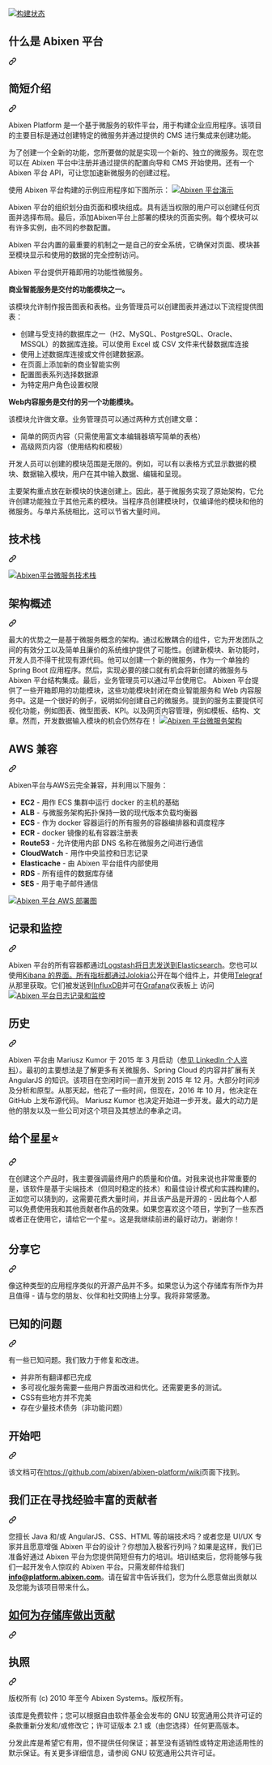 <div class="Box-sc-g0xbh4-0 bJMeLZ js-snippet-clipboard-copy-unpositioned" data-hpc="true"><article class="markdown-body entry-content container-lg" itemprop="text"><p dir="auto"><a href="https://travis-ci.com/abixen/abixen-platform" rel="nofollow"><img src="https://camo.githubusercontent.com/e59fe1a70aed3424b2e1a266dd1fcb11318e888b8fb9272e37f3148d669f3ce8/68747470733a2f2f7472617669732d63692e636f6d2f61626978656e2f61626978656e2d706c6174666f726d2e7376673f6272616e63683d6d6173746572" alt="构建状态" data-canonical-src="https://travis-ci.com/abixen/abixen-platform.svg?branch=master" style="max-width: 100%;"></a></p>
<div class="markdown-heading" dir="auto"><h1 tabindex="-1" class="heading-element" dir="auto"><font style="vertical-align: inherit;"><font style="vertical-align: inherit;">什么是 Abixen 平台</font></font></h1><a id="user-content-what-is-abixen-platform" class="anchor" aria-label="永久链接：Abixen 平台是什么" href="#what-is-abixen-platform"><svg class="octicon octicon-link" viewBox="0 0 16 16" version="1.1" width="16" height="16" aria-hidden="true"><path d="m7.775 3.275 1.25-1.25a3.5 3.5 0 1 1 4.95 4.95l-2.5 2.5a3.5 3.5 0 0 1-4.95 0 .751.751 0 0 1 .018-1.042.751.751 0 0 1 1.042-.018 1.998 1.998 0 0 0 2.83 0l2.5-2.5a2.002 2.002 0 0 0-2.83-2.83l-1.25 1.25a.751.751 0 0 1-1.042-.018.751.751 0 0 1-.018-1.042Zm-4.69 9.64a1.998 1.998 0 0 0 2.83 0l1.25-1.25a.751.751 0 0 1 1.042.018.751.751 0 0 1 .018 1.042l-1.25 1.25a3.5 3.5 0 1 1-4.95-4.95l2.5-2.5a3.5 3.5 0 0 1 4.95 0 .751.751 0 0 1-.018 1.042.751.751 0 0 1-1.042.018 1.998 1.998 0 0 0-2.83 0l-2.5 2.5a1.998 1.998 0 0 0 0 2.83Z"></path></svg></a></div>
<div class="markdown-heading" dir="auto"><h2 tabindex="-1" class="heading-element" dir="auto"><font style="vertical-align: inherit;"><font style="vertical-align: inherit;">简短介绍</font></font></h2><a id="user-content-short-introduce" class="anchor" aria-label="永久链接：简短介绍" href="#short-introduce"><svg class="octicon octicon-link" viewBox="0 0 16 16" version="1.1" width="16" height="16" aria-hidden="true"><path d="m7.775 3.275 1.25-1.25a3.5 3.5 0 1 1 4.95 4.95l-2.5 2.5a3.5 3.5 0 0 1-4.95 0 .751.751 0 0 1 .018-1.042.751.751 0 0 1 1.042-.018 1.998 1.998 0 0 0 2.83 0l2.5-2.5a2.002 2.002 0 0 0-2.83-2.83l-1.25 1.25a.751.751 0 0 1-1.042-.018.751.751 0 0 1-.018-1.042Zm-4.69 9.64a1.998 1.998 0 0 0 2.83 0l1.25-1.25a.751.751 0 0 1 1.042.018.751.751 0 0 1 .018 1.042l-1.25 1.25a3.5 3.5 0 1 1-4.95-4.95l2.5-2.5a3.5 3.5 0 0 1 4.95 0 .751.751 0 0 1-.018 1.042.751.751 0 0 1-1.042.018 1.998 1.998 0 0 0-2.83 0l-2.5 2.5a1.998 1.998 0 0 0 0 2.83Z"></path></svg></a></div>
<p dir="auto"><font style="vertical-align: inherit;"><font style="vertical-align: inherit;">Abixen Platform 是一个基于微服务的软件平台，用于构建企业应用程序。该项目的主要目标是通过创建特定的微服务并通过提供的 CMS 进行集成来创建功能。</font></font></p>
<p dir="auto"><font style="vertical-align: inherit;"><font style="vertical-align: inherit;">为了创建一个全新的功能，您所要做的就是实现一个新的、独立的微服务。现在您可以在 Abixen 平台中注册并通过提供的配置向导和 CMS 开始使用。还有一个 Abixen 平台 API，可让您加速新微服务的创建过程。</font></font></p>
<p dir="auto"><font style="vertical-align: inherit;"><font style="vertical-align: inherit;">使用 Abixen 平台构建的示例应用程序如下图所示：
</font></font><a target="_blank" rel="noopener noreferrer" href="/abixen/abixen-platform/blob/master/documentation-image/abixen-platform-demo.png"><img src="/abixen/abixen-platform/raw/master/documentation-image/abixen-platform-demo.png" alt="Abixen 平台演示" title="Abixen 平台演示" style="max-width: 100%;"></a></p>
<p dir="auto"><font style="vertical-align: inherit;"><font style="vertical-align: inherit;">Abixen 平台的组织划分由页面和模块组成。具有适当权限的用户可以创建任何页面并选择布局。最后，添加Abixen平台上部署的模块的页面实例。每个模块可以有许多实例，由不同的参数配置。</font></font></p>
<p dir="auto"><font style="vertical-align: inherit;"><font style="vertical-align: inherit;">Abixen 平台内置的最重要的机制之一是自己的安全系统，它确保对页面、模块甚至模块显示和使用的数据的完全控制访问。</font></font></p>
<p dir="auto"><font style="vertical-align: inherit;"><font style="vertical-align: inherit;">Abixen 平台提供开箱即用的功能性微服务。</font></font></p>
<p dir="auto"><strong><font style="vertical-align: inherit;"><font style="vertical-align: inherit;">商业智能服务是交付的功能模块之一。</font></font></strong></p>
<p dir="auto"><font style="vertical-align: inherit;"><font style="vertical-align: inherit;">该模块允许制作报告图表和表格。业务管理员可以创建图表并通过以下流程提供图表：</font></font></p>
<ul dir="auto">
<li><font style="vertical-align: inherit;"><font style="vertical-align: inherit;">创建与受支持的数据库之一（H2、MySQL、PostgreSQL、Oracle、MSSQL）的数据库连接。可以使用 Excel 或 CSV 文件来代替数据库连接</font></font></li>
<li><font style="vertical-align: inherit;"><font style="vertical-align: inherit;">使用上述数据库连接或文件创建数据源。</font></font></li>
<li><font style="vertical-align: inherit;"><font style="vertical-align: inherit;">在页面上添加新的商业智能实例</font></font></li>
<li><font style="vertical-align: inherit;"><font style="vertical-align: inherit;">配置图表系列选择数据源</font></font></li>
<li><font style="vertical-align: inherit;"><font style="vertical-align: inherit;">为特定用户角色设置权限</font></font></li>
</ul>
<p dir="auto"><strong><font style="vertical-align: inherit;"><font style="vertical-align: inherit;">Web内容服务是交付的另一个功能模块。</font></font></strong></p>
<p dir="auto"><font style="vertical-align: inherit;"><font style="vertical-align: inherit;">该模块允许做文章。业务管理员可以通过两种方式创建文章：</font></font></p>
<ul dir="auto">
<li><font style="vertical-align: inherit;"><font style="vertical-align: inherit;">简单的网页内容（只需使用富文本编辑器填写简单的表格）</font></font></li>
<li><font style="vertical-align: inherit;"><font style="vertical-align: inherit;">高级网页内容（使用结构和模板）</font></font></li>
</ul>
<p dir="auto"><font style="vertical-align: inherit;"><font style="vertical-align: inherit;">开发人员可以创建的模块范围是无限的。例如，可以有以表格方式显示数据的模块、数据输入模块，用户在其中输入数据、编辑和呈现。</font></font></p>
<p dir="auto"><font style="vertical-align: inherit;"><font style="vertical-align: inherit;">主要架构重点放在新模块的快速创建上。因此，基于微服务实现了原始架构，它允许创建功能独立于其他元素的模块。当程序员创建模块时，仅编译他的模块和他的微服务。与单片系统相比，这可以节省大量时间。</font></font></p>
<div class="markdown-heading" dir="auto"><h2 tabindex="-1" class="heading-element" dir="auto"><font style="vertical-align: inherit;"><font style="vertical-align: inherit;">技术栈</font></font></h2><a id="user-content-technology-stack" class="anchor" aria-label="永久链接：技术栈" href="#technology-stack"><svg class="octicon octicon-link" viewBox="0 0 16 16" version="1.1" width="16" height="16" aria-hidden="true"><path d="m7.775 3.275 1.25-1.25a3.5 3.5 0 1 1 4.95 4.95l-2.5 2.5a3.5 3.5 0 0 1-4.95 0 .751.751 0 0 1 .018-1.042.751.751 0 0 1 1.042-.018 1.998 1.998 0 0 0 2.83 0l2.5-2.5a2.002 2.002 0 0 0-2.83-2.83l-1.25 1.25a.751.751 0 0 1-1.042-.018.751.751 0 0 1-.018-1.042Zm-4.69 9.64a1.998 1.998 0 0 0 2.83 0l1.25-1.25a.751.751 0 0 1 1.042.018.751.751 0 0 1 .018 1.042l-1.25 1.25a3.5 3.5 0 1 1-4.95-4.95l2.5-2.5a3.5 3.5 0 0 1 4.95 0 .751.751 0 0 1-.018 1.042.751.751 0 0 1-1.042.018 1.998 1.998 0 0 0-2.83 0l-2.5 2.5a1.998 1.998 0 0 0 0 2.83Z"></path></svg></a></div>
<p dir="auto"><a target="_blank" rel="noopener noreferrer" href="/abixen/abixen-platform/blob/master/documentation-image/abixen-platform-microservices-technology-stack.png"><img src="/abixen/abixen-platform/raw/master/documentation-image/abixen-platform-microservices-technology-stack.png" alt="Abixen平台微服务技术栈" title="Abixen平台微服务技术栈" style="max-width: 100%;"></a></p>
<div class="markdown-heading" dir="auto"><h2 tabindex="-1" class="heading-element" dir="auto"><font style="vertical-align: inherit;"><font style="vertical-align: inherit;">架构概述</font></font></h2><a id="user-content-architecture-overview" class="anchor" aria-label="永久链接：架构概述" href="#architecture-overview"><svg class="octicon octicon-link" viewBox="0 0 16 16" version="1.1" width="16" height="16" aria-hidden="true"><path d="m7.775 3.275 1.25-1.25a3.5 3.5 0 1 1 4.95 4.95l-2.5 2.5a3.5 3.5 0 0 1-4.95 0 .751.751 0 0 1 .018-1.042.751.751 0 0 1 1.042-.018 1.998 1.998 0 0 0 2.83 0l2.5-2.5a2.002 2.002 0 0 0-2.83-2.83l-1.25 1.25a.751.751 0 0 1-1.042-.018.751.751 0 0 1-.018-1.042Zm-4.69 9.64a1.998 1.998 0 0 0 2.83 0l1.25-1.25a.751.751 0 0 1 1.042.018.751.751 0 0 1 .018 1.042l-1.25 1.25a3.5 3.5 0 1 1-4.95-4.95l2.5-2.5a3.5 3.5 0 0 1 4.95 0 .751.751 0 0 1-.018 1.042.751.751 0 0 1-1.042.018 1.998 1.998 0 0 0-2.83 0l-2.5 2.5a1.998 1.998 0 0 0 0 2.83Z"></path></svg></a></div>
<p dir="auto"><font style="vertical-align: inherit;"><font style="vertical-align: inherit;">最大的优势之一是基于微服务概念的架构。通过松散耦合的组件，它为开发团队之间的有效分工以及简单且廉价的系统维护提供了可能性。创建新模块、新功能时，开发人员不得干扰现有源代码。他可以创建一个新的微服务，作为一个单独的 Spring Boot 应用程序。然后，实现必要的接口就有机会将新创建的微服务与 Abixen 平台结构集成。最后，业务管理员可以通过平台使用它。 Abixen 平台提供了一些开箱即用的功能模块，这些功能模块封闭在商业智能服务和 Web 内容服务中。这是一个很好的例子，说明如何创建自己的微服务。提到的服务主要提供可视化功能，例如图表、微型图表、KPI。以及网页内容管理，例如模板、结构、文章。然而，开发数据输入模块的机会仍然存在！
</font></font><a target="_blank" rel="noopener noreferrer" href="/abixen/abixen-platform/blob/master/documentation-image/abixen-platform-microservices-architecture.png"><img src="/abixen/abixen-platform/raw/master/documentation-image/abixen-platform-microservices-architecture.png" alt="Abixen 平台微服务架构" title="Abixen 平台微服务架构" style="max-width: 100%;"></a></p>
<div class="markdown-heading" dir="auto"><h2 tabindex="-1" class="heading-element" dir="auto"><font style="vertical-align: inherit;"><font style="vertical-align: inherit;">AWS 兼容</font></font></h2><a id="user-content-aws-compatible" class="anchor" aria-label="永久链接：AWS 兼容" href="#aws-compatible"><svg class="octicon octicon-link" viewBox="0 0 16 16" version="1.1" width="16" height="16" aria-hidden="true"><path d="m7.775 3.275 1.25-1.25a3.5 3.5 0 1 1 4.95 4.95l-2.5 2.5a3.5 3.5 0 0 1-4.95 0 .751.751 0 0 1 .018-1.042.751.751 0 0 1 1.042-.018 1.998 1.998 0 0 0 2.83 0l2.5-2.5a2.002 2.002 0 0 0-2.83-2.83l-1.25 1.25a.751.751 0 0 1-1.042-.018.751.751 0 0 1-.018-1.042Zm-4.69 9.64a1.998 1.998 0 0 0 2.83 0l1.25-1.25a.751.751 0 0 1 1.042.018.751.751 0 0 1 .018 1.042l-1.25 1.25a3.5 3.5 0 1 1-4.95-4.95l2.5-2.5a3.5 3.5 0 0 1 4.95 0 .751.751 0 0 1-.018 1.042.751.751 0 0 1-1.042.018 1.998 1.998 0 0 0-2.83 0l-2.5 2.5a1.998 1.998 0 0 0 0 2.83Z"></path></svg></a></div>
<p dir="auto"><font style="vertical-align: inherit;"><font style="vertical-align: inherit;">Abixen平台与AWS云完全兼容，并利用以下服务：</font></font></p>
<ul dir="auto">
<li><strong><font style="vertical-align: inherit;"><font style="vertical-align: inherit;">EC2</font></font></strong><font style="vertical-align: inherit;"><font style="vertical-align: inherit;"> - 用作 ECS 集群中运行 docker 的主机的基础</font></font></li>
<li><strong><font style="vertical-align: inherit;"><font style="vertical-align: inherit;">ALB</font></font></strong><font style="vertical-align: inherit;"><font style="vertical-align: inherit;"> - 与微服务架构拓扑保持一致的现代版本负载均衡器</font></font></li>
<li><strong><font style="vertical-align: inherit;"><font style="vertical-align: inherit;">ECS</font></font></strong><font style="vertical-align: inherit;"><font style="vertical-align: inherit;"> - 作为 docker 容器运行的所有服务的容器编排器和调度程序</font></font></li>
<li><strong><font style="vertical-align: inherit;"><font style="vertical-align: inherit;">ECR</font></font></strong><font style="vertical-align: inherit;"><font style="vertical-align: inherit;"> - docker 镜像的私有容器注册表</font></font></li>
<li><strong><font style="vertical-align: inherit;"><font style="vertical-align: inherit;">Route53</font></font></strong><font style="vertical-align: inherit;"><font style="vertical-align: inherit;"> - 允许使用内部 DNS 名称在微服务之间进行通信</font></font></li>
<li><strong><font style="vertical-align: inherit;"><font style="vertical-align: inherit;">CloudWatch</font></font></strong><font style="vertical-align: inherit;"><font style="vertical-align: inherit;"> - 用作中央监控和日志记录</font></font></li>
<li><strong><font style="vertical-align: inherit;"><font style="vertical-align: inherit;">Elasticache</font></font></strong><font style="vertical-align: inherit;"><font style="vertical-align: inherit;"> - 由 Abixen 平台组件内部使用</font></font></li>
<li><strong><font style="vertical-align: inherit;"><font style="vertical-align: inherit;">RDS</font></font></strong><font style="vertical-align: inherit;"><font style="vertical-align: inherit;"> - 所有组件的数据库存储</font></font></li>
<li><strong><font style="vertical-align: inherit;"><font style="vertical-align: inherit;">SES</font></font></strong><font style="vertical-align: inherit;"><font style="vertical-align: inherit;"> - 用于电子邮件通信</font></font></li>
</ul>
<p dir="auto"><a target="_blank" rel="noopener noreferrer" href="/abixen/abixen-platform/blob/master/documentation-image/abixen-platform-on-aws.png"><img src="/abixen/abixen-platform/raw/master/documentation-image/abixen-platform-on-aws.png" alt="Abixen 平台 AWS 部署图" title="Abixen 平台 AWS 部署图" style="max-width: 100%;"></a></p>
<div class="markdown-heading" dir="auto"><h2 tabindex="-1" class="heading-element" dir="auto"><font style="vertical-align: inherit;"><font style="vertical-align: inherit;">记录和监控</font></font></h2><a id="user-content-logging-and-monitoring" class="anchor" aria-label="永久链接：日志记录和监控" href="#logging-and-monitoring"><svg class="octicon octicon-link" viewBox="0 0 16 16" version="1.1" width="16" height="16" aria-hidden="true"><path d="m7.775 3.275 1.25-1.25a3.5 3.5 0 1 1 4.95 4.95l-2.5 2.5a3.5 3.5 0 0 1-4.95 0 .751.751 0 0 1 .018-1.042.751.751 0 0 1 1.042-.018 1.998 1.998 0 0 0 2.83 0l2.5-2.5a2.002 2.002 0 0 0-2.83-2.83l-1.25 1.25a.751.751 0 0 1-1.042-.018.751.751 0 0 1-.018-1.042Zm-4.69 9.64a1.998 1.998 0 0 0 2.83 0l1.25-1.25a.751.751 0 0 1 1.042.018.751.751 0 0 1 .018 1.042l-1.25 1.25a3.5 3.5 0 1 1-4.95-4.95l2.5-2.5a3.5 3.5 0 0 1 4.95 0 .751.751 0 0 1-.018 1.042.751.751 0 0 1-1.042.018 1.998 1.998 0 0 0-2.83 0l-2.5 2.5a1.998 1.998 0 0 0 0 2.83Z"></path></svg></a></div>
<p dir="auto"><font style="vertical-align: inherit;"><font style="vertical-align: inherit;">Abixen 平台的所有容器都</font><font style="vertical-align: inherit;">通过</font><a href="https://www.elastic.co/products/logstash" rel="nofollow"><font style="vertical-align: inherit;">Logstash将日志发送到</font></a></font><a href="https://www.elastic.co" rel="nofollow"><font style="vertical-align: inherit;"><font style="vertical-align: inherit;">Elasticsearch</font></font></a><font style="vertical-align: inherit;"><font style="vertical-align: inherit;">。您</font><font style="vertical-align: inherit;">也</font><font style="vertical-align: inherit;">可以使用</font><a href="https://www.elastic.co/products/kibana" rel="nofollow"><font style="vertical-align: inherit;">Kibana 的界面。所有指标都通过</font></a><a href="http://jolokia.org" rel="nofollow"><font style="vertical-align: inherit;">Jolokia</font></a><font style="vertical-align: inherit;">公开在每个组件上，并使用</font><a href="https://influxdata.com/telegraf-correlate-log-metrics-data-performance-bottlenecks/" rel="nofollow"><font style="vertical-align: inherit;">Telegraf</font></a><font style="vertical-align: inherit;">从那里获取</font><font style="vertical-align: inherit;">。它们被发送到</font><a href="https://influxdata.com/" rel="nofollow"><font style="vertical-align: inherit;">InfluxDB</font></a><font style="vertical-align: inherit;">并可在</font><a href="https://grafana.net" rel="nofollow"><font style="vertical-align: inherit;">Grafana</font></a><font style="vertical-align: inherit;">仪表板上
访问</font></font><a href="https://www.elastic.co/products/logstash" rel="nofollow"><font style="vertical-align: inherit;"></font></a><font style="vertical-align: inherit;"></font><a href="https://www.elastic.co/products/kibana" rel="nofollow"><font style="vertical-align: inherit;"></font></a><font style="vertical-align: inherit;"></font><a href="http://jolokia.org" rel="nofollow"><font style="vertical-align: inherit;"></font></a><font style="vertical-align: inherit;"></font><a href="https://influxdata.com/telegraf-correlate-log-metrics-data-performance-bottlenecks/" rel="nofollow"><font style="vertical-align: inherit;"></font></a><font style="vertical-align: inherit;"></font><a href="https://influxdata.com/" rel="nofollow"><font style="vertical-align: inherit;"></font></a><font style="vertical-align: inherit;"></font><a href="https://grafana.net" rel="nofollow"><font style="vertical-align: inherit;"></font></a><font style="vertical-align: inherit;"></font><a target="_blank" rel="noopener noreferrer" href="/abixen/abixen-platform/blob/master/documentation-image/abixen-docker-infrastructure.png"><img src="/abixen/abixen-platform/raw/master/documentation-image/abixen-docker-infrastructure.png" alt="Abixen 平台日志记录和监控" title="Abixen 平台日志记录和监控" style="max-width: 100%;"></a></p>
<div class="markdown-heading" dir="auto"><h1 tabindex="-1" class="heading-element" dir="auto"><font style="vertical-align: inherit;"><font style="vertical-align: inherit;">历史</font></font></h1><a id="user-content-history" class="anchor" aria-label="永久链接：历史" href="#history"><svg class="octicon octicon-link" viewBox="0 0 16 16" version="1.1" width="16" height="16" aria-hidden="true"><path d="m7.775 3.275 1.25-1.25a3.5 3.5 0 1 1 4.95 4.95l-2.5 2.5a3.5 3.5 0 0 1-4.95 0 .751.751 0 0 1 .018-1.042.751.751 0 0 1 1.042-.018 1.998 1.998 0 0 0 2.83 0l2.5-2.5a2.002 2.002 0 0 0-2.83-2.83l-1.25 1.25a.751.751 0 0 1-1.042-.018.751.751 0 0 1-.018-1.042Zm-4.69 9.64a1.998 1.998 0 0 0 2.83 0l1.25-1.25a.751.751 0 0 1 1.042.018.751.751 0 0 1 .018 1.042l-1.25 1.25a3.5 3.5 0 1 1-4.95-4.95l2.5-2.5a3.5 3.5 0 0 1 4.95 0 .751.751 0 0 1-.018 1.042.751.751 0 0 1-1.042.018 1.998 1.998 0 0 0-2.83 0l-2.5 2.5a1.998 1.998 0 0 0 0 2.83Z"></path></svg></a></div>
<p dir="auto"><font style="vertical-align: inherit;"><font style="vertical-align: inherit;">Abixen 平台由 Mariusz Kumor 于 2015 年 3 月启动（</font></font><a href="https://www.linkedin.com/in/mariuszkumor" rel="nofollow"><font style="vertical-align: inherit;"><font style="vertical-align: inherit;">参见 LinkedIn 个人资料</font></font></a><font style="vertical-align: inherit;"><font style="vertical-align: inherit;">）。最初的主要想法是了解更多有关微服务、Spring Cloud 的内容并扩展有关 AngularJS 的知识。该项目在空闲时间一直开发到 2015 年 12 月。大部分时间涉及分析和原型。从那天起，他花了一些时间，但现在，2016 年 10 月，他决定在 GitHub 上发布源代码。 Mariusz Kumor 也决定开始进一步开发。最大的动力是他的朋友以及一些公司对这个项目及其想法的奉承之词。</font></font></p>
<div class="markdown-heading" dir="auto"><h1 tabindex="-1" class="heading-element" dir="auto"><font style="vertical-align: inherit;"><font style="vertical-align: inherit;">给个星星⭐</font></font></h1><a id="user-content-give-a-star-" class="anchor" aria-label="永久链接：给一颗星⭐" href="#give-a-star-"><svg class="octicon octicon-link" viewBox="0 0 16 16" version="1.1" width="16" height="16" aria-hidden="true"><path d="m7.775 3.275 1.25-1.25a3.5 3.5 0 1 1 4.95 4.95l-2.5 2.5a3.5 3.5 0 0 1-4.95 0 .751.751 0 0 1 .018-1.042.751.751 0 0 1 1.042-.018 1.998 1.998 0 0 0 2.83 0l2.5-2.5a2.002 2.002 0 0 0-2.83-2.83l-1.25 1.25a.751.751 0 0 1-1.042-.018.751.751 0 0 1-.018-1.042Zm-4.69 9.64a1.998 1.998 0 0 0 2.83 0l1.25-1.25a.751.751 0 0 1 1.042.018.751.751 0 0 1 .018 1.042l-1.25 1.25a3.5 3.5 0 1 1-4.95-4.95l2.5-2.5a3.5 3.5 0 0 1 4.95 0 .751.751 0 0 1-.018 1.042.751.751 0 0 1-1.042.018 1.998 1.998 0 0 0-2.83 0l-2.5 2.5a1.998 1.998 0 0 0 0 2.83Z"></path></svg></a></div>
<p dir="auto"><font style="vertical-align: inherit;"><font style="vertical-align: inherit;">在创建这个产品时，我主要强调最终用户的质量和价值。对我来说也非常重要的是，该软件是基于尖端技术（但同时稳定的技术）和最佳设计模式和实践构建的。正如您可以猜到的，这需要花费大量时间，并且该产品是开源的 - 因此每个人都可以免费使用我和其他贡献者作品的效果。如果您喜欢这个项目，学到了一些东西或者正在使用它，请给它一个星⭐。这是我继续前进的最好动力。谢谢你！</font></font></p>
<div class="markdown-heading" dir="auto"><h1 tabindex="-1" class="heading-element" dir="auto"><font style="vertical-align: inherit;"><font style="vertical-align: inherit;">分享它</font></font></h1><a id="user-content-share-it" class="anchor" aria-label="永久链接：分享" href="#share-it"><svg class="octicon octicon-link" viewBox="0 0 16 16" version="1.1" width="16" height="16" aria-hidden="true"><path d="m7.775 3.275 1.25-1.25a3.5 3.5 0 1 1 4.95 4.95l-2.5 2.5a3.5 3.5 0 0 1-4.95 0 .751.751 0 0 1 .018-1.042.751.751 0 0 1 1.042-.018 1.998 1.998 0 0 0 2.83 0l2.5-2.5a2.002 2.002 0 0 0-2.83-2.83l-1.25 1.25a.751.751 0 0 1-1.042-.018.751.751 0 0 1-.018-1.042Zm-4.69 9.64a1.998 1.998 0 0 0 2.83 0l1.25-1.25a.751.751 0 0 1 1.042.018.751.751 0 0 1 .018 1.042l-1.25 1.25a3.5 3.5 0 1 1-4.95-4.95l2.5-2.5a3.5 3.5 0 0 1 4.95 0 .751.751 0 0 1-.018 1.042.751.751 0 0 1-1.042.018 1.998 1.998 0 0 0-2.83 0l-2.5 2.5a1.998 1.998 0 0 0 0 2.83Z"></path></svg></a></div>
<p dir="auto"><font style="vertical-align: inherit;"><font style="vertical-align: inherit;">像这种类型的应用程序类似的开源产品并不多。如果您认为这个存储库有所作为并且值得 - 请与您的朋友、伙伴和社交网络上分享。我将非常感激。</font></font></p>
<div class="markdown-heading" dir="auto"><h1 tabindex="-1" class="heading-element" dir="auto"><font style="vertical-align: inherit;"><font style="vertical-align: inherit;">已知的问题</font></font></h1><a id="user-content-known-issues" class="anchor" aria-label="永久链接：已知问题" href="#known-issues"><svg class="octicon octicon-link" viewBox="0 0 16 16" version="1.1" width="16" height="16" aria-hidden="true"><path d="m7.775 3.275 1.25-1.25a3.5 3.5 0 1 1 4.95 4.95l-2.5 2.5a3.5 3.5 0 0 1-4.95 0 .751.751 0 0 1 .018-1.042.751.751 0 0 1 1.042-.018 1.998 1.998 0 0 0 2.83 0l2.5-2.5a2.002 2.002 0 0 0-2.83-2.83l-1.25 1.25a.751.751 0 0 1-1.042-.018.751.751 0 0 1-.018-1.042Zm-4.69 9.64a1.998 1.998 0 0 0 2.83 0l1.25-1.25a.751.751 0 0 1 1.042.018.751.751 0 0 1 .018 1.042l-1.25 1.25a3.5 3.5 0 1 1-4.95-4.95l2.5-2.5a3.5 3.5 0 0 1 4.95 0 .751.751 0 0 1-.018 1.042.751.751 0 0 1-1.042.018 1.998 1.998 0 0 0-2.83 0l-2.5 2.5a1.998 1.998 0 0 0 0 2.83Z"></path></svg></a></div>
<p dir="auto"><font style="vertical-align: inherit;"><font style="vertical-align: inherit;">有一些已知问题。我们致力于修复和改进。</font></font></p>
<ul dir="auto">
<li><font style="vertical-align: inherit;"><font style="vertical-align: inherit;">并非所有翻译都已完成</font></font></li>
<li><font style="vertical-align: inherit;"><font style="vertical-align: inherit;">多可视化服务需要一些用户界面改进和优化。还需要更多的测试。</font></font></li>
<li><font style="vertical-align: inherit;"><font style="vertical-align: inherit;">CSS有些地方并不完美</font></font></li>
<li><font style="vertical-align: inherit;"><font style="vertical-align: inherit;">存在少量技术债务（非功能问题）</font></font></li>
</ul>
<div class="markdown-heading" dir="auto"><h1 tabindex="-1" class="heading-element" dir="auto"><font style="vertical-align: inherit;"><font style="vertical-align: inherit;">开始吧</font></font></h1><a id="user-content-get-it-started" class="anchor" aria-label="永久链接：开始吧" href="#get-it-started"><svg class="octicon octicon-link" viewBox="0 0 16 16" version="1.1" width="16" height="16" aria-hidden="true"><path d="m7.775 3.275 1.25-1.25a3.5 3.5 0 1 1 4.95 4.95l-2.5 2.5a3.5 3.5 0 0 1-4.95 0 .751.751 0 0 1 .018-1.042.751.751 0 0 1 1.042-.018 1.998 1.998 0 0 0 2.83 0l2.5-2.5a2.002 2.002 0 0 0-2.83-2.83l-1.25 1.25a.751.751 0 0 1-1.042-.018.751.751 0 0 1-.018-1.042Zm-4.69 9.64a1.998 1.998 0 0 0 2.83 0l1.25-1.25a.751.751 0 0 1 1.042.018.751.751 0 0 1 .018 1.042l-1.25 1.25a3.5 3.5 0 1 1-4.95-4.95l2.5-2.5a3.5 3.5 0 0 1 4.95 0 .751.751 0 0 1-.018 1.042.751.751 0 0 1-1.042.018 1.998 1.998 0 0 0-2.83 0l-2.5 2.5a1.998 1.998 0 0 0 0 2.83Z"></path></svg></a></div>
<p dir="auto"><font style="vertical-align: inherit;"><font style="vertical-align: inherit;">该文档可在</font></font><a href="https://github.com/abixen/abixen-platform/wiki"><font style="vertical-align: inherit;"><font style="vertical-align: inherit;">https://github.com/abixen/abixen-platform/wiki</font></font></a><font style="vertical-align: inherit;"><font style="vertical-align: inherit;">页面下找到。</font></font></p>
<div class="markdown-heading" dir="auto"><h1 tabindex="-1" class="heading-element" dir="auto"><font style="vertical-align: inherit;"><font style="vertical-align: inherit;">我们正在寻找经验丰富的贡献者</font></font></h1><a id="user-content-we-are-looking-for-experienced-contributors" class="anchor" aria-label="永久链接：我们正在寻找经验丰富的贡献者" href="#we-are-looking-for-experienced-contributors"><svg class="octicon octicon-link" viewBox="0 0 16 16" version="1.1" width="16" height="16" aria-hidden="true"><path d="m7.775 3.275 1.25-1.25a3.5 3.5 0 1 1 4.95 4.95l-2.5 2.5a3.5 3.5 0 0 1-4.95 0 .751.751 0 0 1 .018-1.042.751.751 0 0 1 1.042-.018 1.998 1.998 0 0 0 2.83 0l2.5-2.5a2.002 2.002 0 0 0-2.83-2.83l-1.25 1.25a.751.751 0 0 1-1.042-.018.751.751 0 0 1-.018-1.042Zm-4.69 9.64a1.998 1.998 0 0 0 2.83 0l1.25-1.25a.751.751 0 0 1 1.042.018.751.751 0 0 1 .018 1.042l-1.25 1.25a3.5 3.5 0 1 1-4.95-4.95l2.5-2.5a3.5 3.5 0 0 1 4.95 0 .751.751 0 0 1-.018 1.042.751.751 0 0 1-1.042.018 1.998 1.998 0 0 0-2.83 0l-2.5 2.5a1.998 1.998 0 0 0 0 2.83Z"></path></svg></a></div>
<p dir="auto"><font style="vertical-align: inherit;"><font style="vertical-align: inherit;">您擅长 Java 和/或 AngularJS、CSS、HTML 等前端技术吗？或者您是 UI/UX 专家并且愿意增强 Abixen 平台的设计？你想加入极客行列吗？如果是这样，我们已准备好通过 Abixen 平台为您提供简短但有力的培训。培训结束后，您将能够与我们一起开发令人惊叹的 Abixen 平台。只需发邮件给我们</font></font><strong><a href="mailto:info@platform.abixen.com"><font style="vertical-align: inherit;"><font style="vertical-align: inherit;">info@platform.abixen.com</font></font></a></strong><font style="vertical-align: inherit;"><font style="vertical-align: inherit;">。请在留言中告诉我们，您为什么愿意做出贡献以及您能为该项目带来什么。</font></font></p>
<div class="markdown-heading" dir="auto"><h1 tabindex="-1" class="heading-element" dir="auto"><a href="/abixen/abixen-platform/blob/master/CONTRIBUTING.md"><font style="vertical-align: inherit;"><font style="vertical-align: inherit;">如何为存储库做出贡献</font></font></a></h1><a id="user-content-how-to-contribute-to-the-repository" class="anchor" aria-label="永久链接：如何为存储库做出贡献" href="#how-to-contribute-to-the-repository"><svg class="octicon octicon-link" viewBox="0 0 16 16" version="1.1" width="16" height="16" aria-hidden="true"><path d="m7.775 3.275 1.25-1.25a3.5 3.5 0 1 1 4.95 4.95l-2.5 2.5a3.5 3.5 0 0 1-4.95 0 .751.751 0 0 1 .018-1.042.751.751 0 0 1 1.042-.018 1.998 1.998 0 0 0 2.83 0l2.5-2.5a2.002 2.002 0 0 0-2.83-2.83l-1.25 1.25a.751.751 0 0 1-1.042-.018.751.751 0 0 1-.018-1.042Zm-4.69 9.64a1.998 1.998 0 0 0 2.83 0l1.25-1.25a.751.751 0 0 1 1.042.018.751.751 0 0 1 .018 1.042l-1.25 1.25a3.5 3.5 0 1 1-4.95-4.95l2.5-2.5a3.5 3.5 0 0 1 4.95 0 .751.751 0 0 1-.018 1.042.751.751 0 0 1-1.042.018 1.998 1.998 0 0 0-2.83 0l-2.5 2.5a1.998 1.998 0 0 0 0 2.83Z"></path></svg></a></div>
<div class="markdown-heading" dir="auto"><h1 tabindex="-1" class="heading-element" dir="auto"><font style="vertical-align: inherit;"><font style="vertical-align: inherit;">执照</font></font></h1><a id="user-content-license" class="anchor" aria-label="永久链接：许可证" href="#license"><svg class="octicon octicon-link" viewBox="0 0 16 16" version="1.1" width="16" height="16" aria-hidden="true"><path d="m7.775 3.275 1.25-1.25a3.5 3.5 0 1 1 4.95 4.95l-2.5 2.5a3.5 3.5 0 0 1-4.95 0 .751.751 0 0 1 .018-1.042.751.751 0 0 1 1.042-.018 1.998 1.998 0 0 0 2.83 0l2.5-2.5a2.002 2.002 0 0 0-2.83-2.83l-1.25 1.25a.751.751 0 0 1-1.042-.018.751.751 0 0 1-.018-1.042Zm-4.69 9.64a1.998 1.998 0 0 0 2.83 0l1.25-1.25a.751.751 0 0 1 1.042.018.751.751 0 0 1 .018 1.042l-1.25 1.25a3.5 3.5 0 1 1-4.95-4.95l2.5-2.5a3.5 3.5 0 0 1 4.95 0 .751.751 0 0 1-.018 1.042.751.751 0 0 1-1.042.018 1.998 1.998 0 0 0-2.83 0l-2.5 2.5a1.998 1.998 0 0 0 0 2.83Z"></path></svg></a></div>
<p dir="auto"><font style="vertical-align: inherit;"><font style="vertical-align: inherit;">版权所有 (c) 2010 年至今 Abixen Systems。版权所有。</font></font></p>
<p dir="auto"><font style="vertical-align: inherit;"><font style="vertical-align: inherit;">该库是免费软件；您可以根据自由软件基金会发布的 GNU 较宽通用公共许可证的条款重新分发和/或修改它；许可证版本 2.1 或（由您选择）任何更高版本。</font></font></p>
<p dir="auto"><font style="vertical-align: inherit;"><font style="vertical-align: inherit;">分发此库是希望它有用，但不提供任何保证；甚至没有适销性或特定用途适用性的默示保证。有关更多详细信息，请参阅 GNU 较宽通用公共许可证。</font></font></p>
</article></div>
